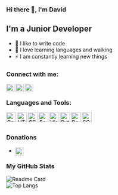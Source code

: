 ### Hi there 👋, I'm David


## I'm a Junior Developer
- 💪 I like to write code
- 🎉 I love learning languages and walking
- ⚡ I am constantly learning new things

### Connect with me:

[<img align="left" alt="David | Instagram" width="22px" src="https://image.flaticon.com/icons/png/512/2111/2111463.svg" />][instagram]
[<img align="left" alt="David | VK" width="22px" src="https://image.flaticon.com/icons/png/512/145/145813.svg" />][vk]
[<img align="left" alt="David | Telegram" width="22px" src="https://image.flaticon.com/icons/png/512/2111/2111646.svg" />][telegram]


<br />

### Languages and Tools:

<img align="left" alt="Cpp" width="26px" src="https://image.flaticon.com/icons/png/512/919/919841.svg" />
<img align="left" alt="HTML5" width="26px" src="https://raw.githubusercontent.com/github/explore/80688e429a7d4ef2fca1e82350fe8e3517d3494d/topics/html/html.svg" />
<img align="left" alt="CSS3" width="26px" src="https://raw.githubusercontent.com/github/explore/80688e429a7d4ef2fca1e82350fe8e3517d3494d/topics/css/css.svg" />
<img align="left" alt="Sass" width="26px" src="https://raw.githubusercontent.com/github/explore/80688e429a7d4ef2fca1e82350fe8e3517d3494d/topics/sass/sass.svg" />
<img align="left" alt="Visual Studio Code" width="26px" src="https://raw.githubusercontent.com/github/explore/80688e429a7d4ef2fca1e82350fe8e3517d3494d/topics/visual-studio-code/visual-studio-code.svg" />
<img align="left" alt="Python" width="26px" src="https://image.flaticon.com/icons/png/512/919/919852.svg" />
<img align="left" alt="Docker" width="26px" src="https://image.flaticon.com/icons/png/512/919/919853.svg" />
<img align="left" alt="SQL" width="26px" src="https://image.flaticon.com/icons/png/512/1431/1431526.svg" />


<br />
<br />

### Donations
- [<img align="left" alt="Donat | Donat" width="22px" src="https://image.flaticon.com/icons/png/512/3815/3815861.svf" />][Donat]

### My GitHub Stats
![Readme Card](https://github-readme-stats.vercel.app/api/pin/?username=DavidRomanovizc&repo=github-readme-stats)
<br />
![Top Langs](https://github-readme-stats.vercel.app/api/top-langs/?username=DavidRomanovizc)


[instagram]: https://www.instagram.com/david_romanowicz/
[vk]: https://vk.com/davidroman0v
[Donat]: https://www.donationalerts.com/r/david_romanov
[telegram]: https://t.me/troubles_dela_tete
